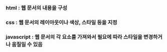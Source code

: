 

<h3>html : 웹 문서의 내용을 구성</h3>
<h3>css : 웹 문서의 레이아웃이나 색상, 스타일 등을 지정</h3>
<h3>javascript : 웹 문서의 각 요소를 가져와서 필요에 따라 스타일을 변경하거나 움질일 수 있음</h3> 

